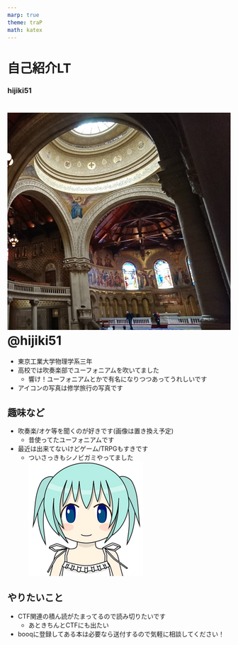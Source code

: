 ```yaml
---
marp: true
theme: traP
math: katex
---
```


<!--
headingDivider: 2
-->

<!--
class: slides
-->

# 自己紹介LT



<!--
_class: title
-->

### hijiki51

# ![](sample_image/icon.jpg) @hijiki51

<!--
_class: user
-->

- 東京工業大学物理学系三年
- 高校では吹奏楽部でユーフォニアムを吹いてました
  - 響け！ユーフォニアムとかで有名になりつつあってうれしいです
- アイコンの写真は修学旅行の写真です

## 趣味など
- 吹奏楽/オケ等を聞くのが好きです(画像は置き換え予定)
  - 昔使ってたユーフォニアムです
- 最近は出来てないけどゲーム/TRPGもすきです
  - ついさっきもシノビガミやってました
![w:200](sample_image/lolico.png) 
## やりたいこと
- CTF関連の積ん読がたまってるので読み切りたいです
  - あときちんとCTFにも出たい
- booqに登録してある本は必要なら送付するので気軽に相談してください！


